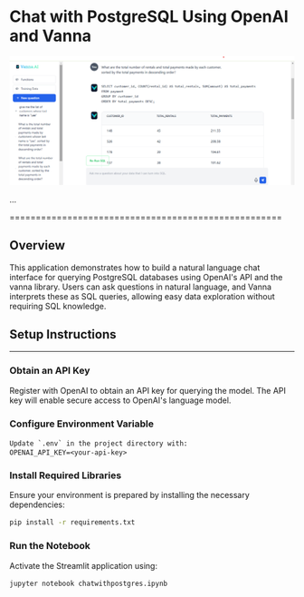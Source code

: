 # Chat with PostgreSQL Using OpenAI and Vanna
![Architecture](https://github.com/FaisalxWattoo/Chat-with-PostgreSQL-Using-OpenAI-and-Vanna/blob/main/Images/vannaaiflask.png)

... 

====================================================

## Overview
This application demonstrates how to build a natural language chat interface for querying PostgreSQL databases using OpenAI's API and the vanna library. Users can ask questions in natural language, and Vanna interprets these as SQL queries, allowing easy data exploration without requiring SQL knowledge.

## Setup Instructions
---------------

### Obtain an API Key
Register with OpenAI to obtain an API key for querying the model. The API key will enable secure access to OpenAI's language model.

### Configure Environment Variable
```plaintext
Update `.env` in the project directory with:
OPENAI_API_KEY=<your-api-key>
```

### Install Required Libraries
Ensure your environment is prepared by installing the necessary dependencies:
```bash
pip install -r requirements.txt
```

### Run the Notebook
Activate the Streamlit application using:
```bash
jupyter notebook chatwithpostgres.ipynb
```
